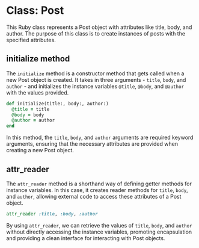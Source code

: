 # Class: Post
This Ruby class represents a Post object with attributes like title, body, and author. The purpose of this class is to create instances of posts with the specified attributes.

## initialize method
The `initialize` method is a constructor method that gets called when a new Post object is created. It takes in three arguments - `title`, `body`, and `author` - and initializes the instance variables `@title`, `@body`, and `@author` with the values provided.

```ruby
def initialize(title:, body:, author:)
  @title = title
  @body = body
  @author = author
end
```

In this method, the `title`, `body`, and `author` arguments are required keyword arguments, ensuring that the necessary attributes are provided when creating a new Post object.

## attr_reader
The `attr_reader` method is a shorthand way of defining getter methods for instance variables. In this case, it creates reader methods for `title`, `body`, and `author`, allowing external code to access these attributes of a Post object.

```ruby
attr_reader :title, :body, :author
```

By using `attr_reader`, we can retrieve the values of `title`, `body`, and `author` without directly accessing the instance variables, promoting encapsulation and providing a clean interface for interacting with Post objects.
